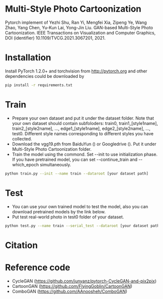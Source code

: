 # Multi-Style Photo Cartoonization
Pytorch implement of Yezhi Shu, Ran Yi, Mengfei Xia, Zipeng Ye, Wang Zhao, Yang Chen, Yu-Kun Lai, Yong-Jin Liu. GAN-based Multi-Style Photo Cartoonization. IEEE Transactions on Visualization and Computer Graphics, DOI (identifier) 10.1109/TVCG.2021.3067201, 2021.

# Installation
Install PyTorch 1.2.0+ and torchvision from http://pytorch.org and other dependencies could be downloaded by
```bash
pip install -r requirements.txt
```
# Train
- Prepare your own dataset and put it under the dataset folder. Note that your own dataset should contain subfoloders: train0, train1_[style1name], train2_[style2name], ..., edge1_[style1name], edge2_[style2name], ..., test0. Different style names corresponding to different styles you have collected.
- Download the vgg19.pth from BaiduYun () or Googledrive (). Put it under Multi-Style Photo Cartoonization folder.
- Train the model using the commond. Set --init to use initialization phase. If you have pretrained model, you can set --continue_train and --which_epoch simultaneously.
```bash
python train.py --init --name train --dataroot [your dataset path]
```

# Test
- You can use your own trained model to test the model, also you can download pretrained models by the link below.
- Put test real-world photo in test0 folder of your dataset.
```bash
python test.py --name train --serial_test --dataroot [your dataset path] --which_epoch 145
```


# Citation

# Reference code
- CycleGAN (https://github.com/junyanz/pytorch-CycleGAN-and-pix2pix)
- CartoonGAN (https://github.com/FlyingGoblin/CartoonGAN)
- ComboGAN (https://github.com/AAnoosheh/ComboGAN)
